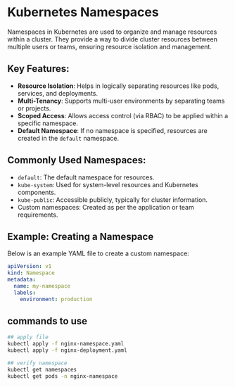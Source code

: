 # Kubernetes Namespaces

Namespaces in Kubernetes are used to organize and manage resources within a cluster. They provide a way to divide cluster resources between multiple users or teams, ensuring resource isolation and management.

## Key Features:
- **Resource Isolation**: Helps in logically separating resources like pods, services, and deployments.
- **Multi-Tenancy**: Supports multi-user environments by separating teams or projects.
- **Scoped Access**: Allows access control (via RBAC) to be applied within a specific namespace.
- **Default Namespace**: If no namespace is specified, resources are created in the `default` namespace.

## Commonly Used Namespaces:
- `default`: The default namespace for resources.
- `kube-system`: Used for system-level resources and Kubernetes components.
- `kube-public`: Accessible publicly, typically for cluster information.
- Custom namespaces: Created as per the application or team requirements.

## Example: Creating a Namespace
Below is an example YAML file to create a custom namespace:

```yaml
apiVersion: v1
kind: Namespace
metadata:
  name: my-namespace
  labels:
    environment: production
```
## commands to use
```bash
## apply file
kubectl apply -f nginx-namespace.yaml
kubectl apply -f nginx-deployment.yaml

## verify namespace
kubectl get namespaces
kubectl get pods -n nginx-namespace
```